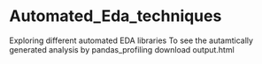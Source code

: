 # Automated_Eda_techniques
Exploring different automated EDA libraries
To see the autamtically generated analysis by pandas_profiling download output.html
